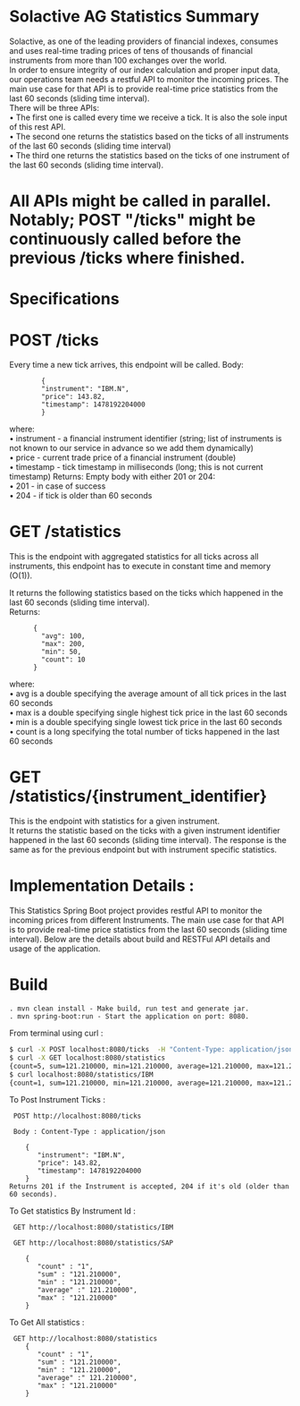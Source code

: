 # Solactive AG Statistics Summary

Solactive, as one of the leading providers of financial indexes, consumes and uses real-time trading prices  of tens of thousands of financial instruments from more than 100 exchanges over the world.  
In order to ensure integrity of our index calculation and proper input data, our operations team needs a  restful API to monitor the incoming prices. The main use case for that API is to provide real-time price  statistics from the last 60 seconds (sliding time interval).  
There will be three APIs:  
    •    The first one is called every time we receive a tick. It is also the sole input of this rest API.  
    •    The second one returns the statistics based on the ticks of all instruments of the last 60 seconds (sliding time interval)  
    •    The third one returns the statistics based on the ticks of one instrument of the last 60 seconds (sliding time interval).  

# All APIs might be called in parallel. Notably; POST "/ticks" might be continuously called before the previous /ticks where finished. 

#                                                        Specifications

  
  
# POST /ticks  
  
Every time a new tick arrives, this endpoint will be called. Body:  
    
            {    
            "instrument": "IBM.N",    
            "price": 143.82,    
            "timestamp": 1478192204000    
            }    
  
where:  
    • 	instrument - a financial instrument identifier (string; list of instruments is not known to our service in advance so we add them dynamically)  
    •    price - current trade price of a financial instrument (double)  
    • 	timestamp - tick timestamp in milliseconds (long; this is not current timestamp)  Returns: Empty body with either 201 or 204:  
    •    201 - in case of success  
    •    204 - if tick is older than 60 seconds  

#  GET /statistics  
  
This is the endpoint with aggregated statistics for all ticks across all instruments, this endpoint has to  execute in constant time and memory (O(1)).

It returns the following statistics based on the ticks which happened in the last 60 seconds (sliding time  interval).  
Returns:    
   
          {  
            "avg": 100,    
            "max": 200,    
            "min": 50,    
            "count": 10    
          }    
where:  
    •    avg is a double specifying the average amount of all tick prices in the last 60 seconds  
    •    max is a double specifying single highest tick price in the last 60 seconds  
    •    min is a double specifying single lowest tick price in the last 60 seconds  
    •    count is a long specifying the total number of ticks happened in the last 60 seconds  
    
# GET /statistics/{instrument_identifier}  
 This is the endpoint with statistics for a given instrument.  
 It returns the statistic based on the ticks with a given instrument identifier happened in the last 60 seconds  (sliding time interval). The response is the same as for the previous endpoint but with instrument specific  statistics.  
# 

#  Implementation Details : 

This Statistics Spring Boot project  provides restful API to monitor the incoming prices from different Instruments. The main use case for that API is to provide real-time price  statistics from the last 60 seconds (sliding time interval).
Below are the details about build and RESTFul API details and usage of the application.
# Build
    . mvn clean install - Make build, run test and generate jar.
    . mvn spring-boot:run - Start the application on port: 8080.

From terminal using curl :  
```sh
$ curl -X POST localhost:8080/ticks  -H "Content-Type: application/json" -d"{\"instrument\": \"IBM.N", \"price\": 143.82 , \"IBM.N", \"timestamp\": 1478192204000}"
$ curl -X GET localhost:8080/statistics
{count=5, sum=121.210000, min=121.210000, average=121.210000, max=121.210000}
$ curl localhost:8080/statistics/IBM 
{count=1, sum=121.210000, min=121.210000, average=121.210000, max=121.210000}
```

To Post Instrument Ticks :

     POST http://localhost:8080/ticks

     Body : Content-Type : application/json

        {    
           "instrument": "IBM.N",    
           "price": 143.82,    
           "timestamp": 1478192204000    
        } 
    Returns 201 if the Instrument is accepted, 204 if it's old (older than 60 seconds).

To Get statistics By Instrument Id :

     GET http://localhost:8080/statistics/IBM
    
     GET http://localhost:8080/statistics/SAP
    
        {
           "count" : "1", 
           "sum" : "121.210000", 
           "min" : "121.210000", 
           "average" :" 121.210000", 
           "max" : "121.210000"
        }
    
 To Get All statistics :
 
     GET http://localhost:8080/statistics
        {
           "count" : "1", 
           "sum" : "121.210000", 
           "min" : "121.210000", 
           "average" :" 121.210000", 
           "max" : "121.210000"
        }

   
